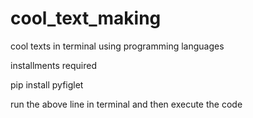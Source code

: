 # cool_text_making
cool texts in terminal using programming languages 

installments required

pip install pyfiglet

run the above line in terminal and then execute the code
